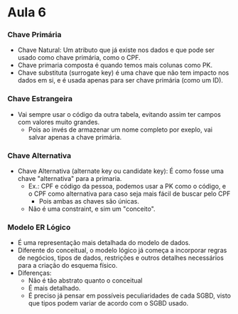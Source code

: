 # Aula 6

### Chave Primária
* Chave Natural: Um atributo que já existe nos dados e que pode ser usado como chave primária, como o CPF.
* Chave primaria composta é quando temos mais colunas como PK.
* Chave substituta (surrogate key) é uma chave que não tem impacto nos dados em si, e é usada apenas para ser chave primária (como um ID).

### Chave Estrangeira
* Vai sempre usar o código da outra tabela, evitando assim ter campos com valores muito grandes.
  * Pois ao invés de armazenar um nome completo por exeplo, vai salvar apenas a chave primária.

### Chave Alternativa
* Chave Alternativa (alternate key ou candidate key): É como fosse uma chave "alternativa" para a primaria.
  * Ex.: CPF e código da pessoa, podemos usar a PK como o código, e o CPF como alternativa para caso seja mais fácil de buscar pelo CPF
    * Pois ambas as chaves são únicas.
  * Não é uma constraint, e sim um "conceito".

### Modelo ER Lógico
* É uma representação mais detalhada do modelo de dados.
* Diferente do conceitual, o modelo lógico já começa a incorporar regras de negócios, tipos de dados, restrições e outros detalhes necessários para a criação do esquema físico.
* Diferenças:
  * Não é tão abstrato quanto o conceitual
  * É mais detalhado.
  * É preciso já pensar em possíveis peculiaridades de cada SGBD, visto que tipos podem variar de acordo com o SGBD usado.